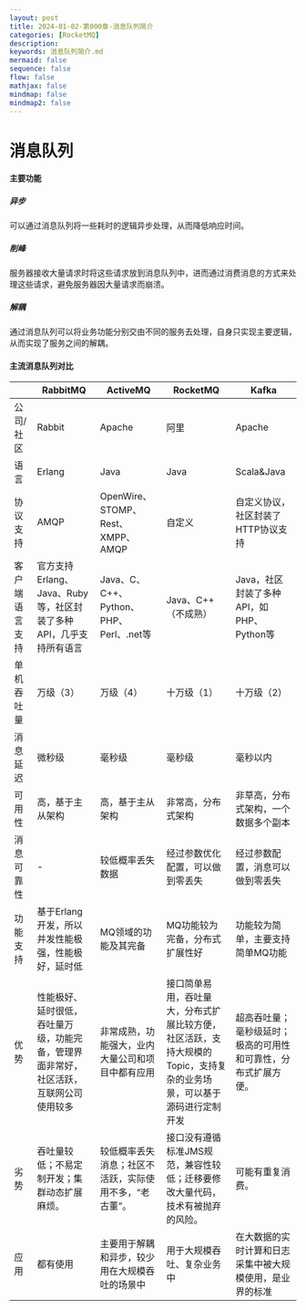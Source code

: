 ```yaml
---
layout: post
title: 2024-01-02-第000章-消息队列简介
categories: [RocketMQ]
description: 
keywords: 消息队列简介.md
mermaid: false
sequence: false
flow: false
mathjax: false
mindmap: false
mindmap2: false
---
```

# 消息队列

#### 主要功能

##### 异步

可以通过消息队列将一些耗时的逻辑异步处理，从而降低响应时间。



##### 削峰

服务器接收大量请求时将这些请求放到消息队列中，进而通过消费消息的方式来处理这些请求，避免服务器因大量请求而崩溃。



##### 解耦

通过消息队列可以将业务功能分别交由不同的服务去处理，自身只实现主要逻辑，从而实现了服务之间的解耦。



#### 主流消息队列对比

|                | RabbitMQ                                                     | ActiveMQ                                               | RocketMQ                                                     | Kafka                                                        |
| -------------- | ------------------------------------------------------------ | ------------------------------------------------------ | ------------------------------------------------------------ | ------------------------------------------------------------ |
| 公司/社区      | Rabbit                                                       | Apache                                                 | 阿里                                                         | Apache                                                       |
| 语言           | Erlang                                                       | Java                                                   | Java                                                         | Scala&Java                                                   |
| 协议支持       | AMQP                                                         | OpenWire、STOMP、Rest、XMPP、AMQP                      | 自定义                                                       | 自定义协议，社区封装了HTTP协议支持                           |
| 客户端语言支持 | 官方支持Erlang、Java、Ruby等，社区封装了多种API，几乎支持所有语言 | Java、C、C++、Python、PHP、Perl、.net等                | Java、C++（不成熟）                                          | Java，社区封装了多种API，如PHP、Python等                     |
| 单机吞吐量     | 万级（3）                                                    | 万级（4）                                              | 十万级（1）                                                  | 十万级（2）                                                  |
| 消息延迟       | 微秒级                                                       | 毫秒级                                                 | 毫秒级                                                       | 毫秒以内                                                     |
| 可用性         | 高，基于主从架构                                             | 高，基于主从架构                                       | 非常高，分布式架构                                           | 非草高，分布式架构，一个数据多个副本                         |
| 消息可靠性     | -                                                            | 较低概率丢失数据                                       | 经过参数优化配置，可以做到零丢失                             | 经过参数配置，消息可以做到零丢失                             |
| 功能支持       | 基于Erlang开发，所以并发性能极强，性能极好，延时低           | MQ领域的功能及其完备                                   | MQ功能较为完备，分布式扩展性好                               | 功能较为简单，主要支持简单MQ功能                             |
| 优势           | 性能极好、延时很低，吞吐量万级，功能完备，管理界面非常好，社区活跃，互联网公司使用较多 | 非常成熟，功能强大，业内大量公司和项目中都有应用       | 接口简单易用，吞吐量大，分布式扩展比较方便，社区活跃，支持大规模的Topic，支持复杂的业务场景，可以基于源码进行定制开发 | 超高吞吐量；毫秒级延时；极高的可用性和可靠性，分布式扩展方便。 |
| 劣势           | 吞吐量较低；不易定制开发；集群动态扩展麻烦。                 | 较低概率丢失消息；社区不活跃，实际使用不多，“老古董”。 | 接口没有遵循标准JMS规范，兼容性较低；迁移要修改大量代码，技术有被抛弃的风险。 | 可能有重复消费。                                             |
| 应用           | 都有使用                                                     | 主要用于解耦和异步，较少用在大规模吞吐的场景中         | 用于大规模吞吐、复杂业务中                                   | 在大数据的实时计算和日志采集中被大规模使用，是业界的标准     |
